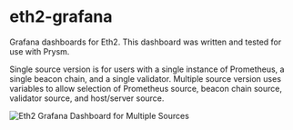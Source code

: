 # eth2-grafana
Grafana dashboards for Eth2. This dashboard was written and tested for use with Prysm.

Single source version is for users with a single instance of Prometheus, a single beacon chain, and a single validator. Multiple source version uses variables to allow selection of Prometheus source, beacon chain source, validator source, and host/server source.

![Eth2 Grafana Dashboard for Multiple Sources](https://raw.githubusercontent.com/metanull-operator/eth2-grafana/master/images/eth2-grafana-dashboard-multiple-sources.png)
